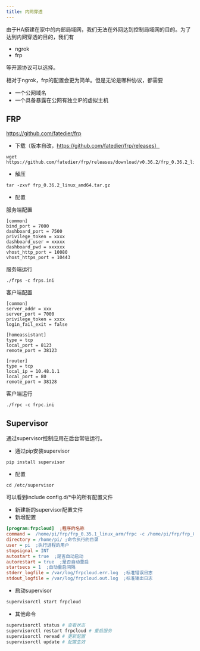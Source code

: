 ```yaml
---
title: 内网穿透
---
```

由于HA搭建在家中的内部局域网，我们无法在外网达到控制局域网的目的。为了达到内网穿透的目的，我们有

* ngrok
* frp

等开源协议可以选择。

相对于ngrok，frp的配置会更为简单。但是无论是哪种协议，都需要

* 一个公网域名
* 一个具备暴露在公网有独立IP的虚拟主机

## FRP

https://github.com/fatedier/frp

* 下载（版本自改，https://github.com/fatedier/frp/releases）
```
wget https://github.com/fatedier/frp/releases/download/v0.36.2/frp_0.36.2_linux_amd64.tar.gz
```
* 解压
```
tar -zxvf frp_0.36.2_linux_amd64.tar.gz
```
* 配置

服务端配置
```
[common]
bind_port = 7000
dashboard_port = 7500
privilege_token = xxxx
dashboard_user = xxxxx
dashboard_pwd = xxxxxx
vhost_http_port = 10080
vhost_https_port = 10443
```

服务端运行
```
./frps -c frps.ini
```

客户端配置
```
[common]
server_addr = xxx
server_port = 7000
privilege_token = xxxx
login_fail_exit = false

[homeassistant]
type = tcp
local_port = 8123
remote_port = 38123

[router]
type = tcp
local_ip = 10.48.1.1
local_port = 80
remote_port = 38128
```
 
客户端运行
```
./frpc -c frpc.ini
```

## Supervisor

通过supervisor控制应用在后台常驻运行。

* 通过pip安装supervisor
```
pip install supervisor
```
* 配置
```
cd /etc/supervisor
```
可以看到include config.d/*中的所有配置文件
* 新建新的supervisor配置文件
* 新增配置
```ini
[program:frpcloud]  ;程序的名称
command =  /home/pi/frp/frp_0.35.1_linux_arm/frpc -c /home/pi/frp/frp_0.35.1_linux_arm/frpc.ini ;执行的命令
directory = /home/pi/ ;命令执行的目录
user = pi  ;执行进程的用户
stopsignal = INT
autostart = true  ;是否自动启动
autorestart = true  ;是否自动重启
startsecs = 1  ;自动重启间隔
stderr_logfile = /var/log/frpcloud.err.log  ;标准错误日志
stdout_logfile = /var/log/frpcloud.out.log  ;标准输出日志
```
* 启动supervisor
```ruby
supervisorctl start frpcloud
```
* 其他命令
```bash
supervisorctl status # 查看状态
supervisorctl restart frpcloud # 重启服务
supervisorctl reread # 更新配置
supervisorctl update # 配置生效
```